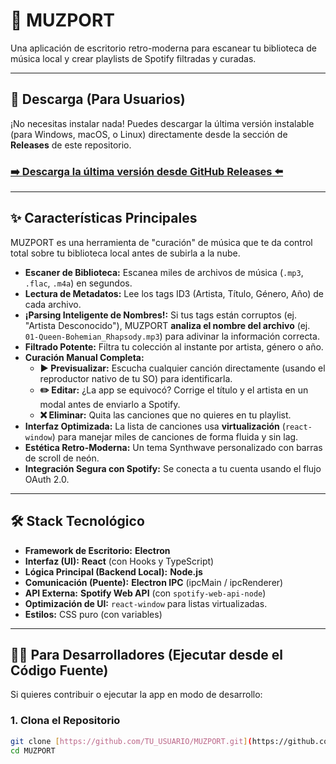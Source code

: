 # 🎵 MUZPORT

Una aplicación de escritorio retro-moderna para escanear tu biblioteca de música local y crear playlists de Spotify filtradas y curadas.

---

## 🚀 Descarga (Para Usuarios)

¡No necesitas instalar nada! Puedes descargar la última versión instalable (para Windows, macOS, o Linux) directamente desde la sección de **Releases** de este repositorio.

### [➡️ **Descarga la última versión desde GitHub Releases** ⬅️](https://github.com/iestero42/MUZPORT/releases/latest)

---

## ✨ Características Principales

MUZPORT es una herramienta de "curación" de música que te da control total sobre tu biblioteca local antes de subirla a la nube.

* **Escaner de Biblioteca:** Escanea miles de archivos de música (`.mp3`, `.flac`, `.m4a`) en segundos.
* **Lectura de Metadatos:** Lee los tags ID3 (Artista, Título, Género, Año) de cada archivo.
* **¡Parsing Inteligente de Nombres!:** Si tus tags están corruptos (ej. "Artista Desconocido"), MUZPORT **analiza el nombre del archivo** (ej. `01-Queen-Bohemian_Rhapsody.mp3`) para adivinar la información correcta.
* **Filtrado Potente:** Filtra tu colección al instante por artista, género o año.
* **Curación Manual Completa:**
    * **▶️ Previsualizar:** Escucha cualquier canción directamente (usando el reproductor nativo de tu SO) para identificarla.
    * **✏️ Editar:** ¿La app se equivocó? Corrige el título y el artista en un modal antes de enviarlo a Spotify.
    * **❌ Eliminar:** Quita las canciones que no quieres en tu playlist.
* **Interfaz Optimizada:** La lista de canciones usa **virtualización** (`react-window`) para manejar miles de canciones de forma fluida y sin lag.
* **Estética Retro-Moderna:** Un tema Synthwave personalizado con barras de scroll de neón.
* **Integración Segura con Spotify:** Se conecta a tu cuenta usando el flujo OAuth 2.0.

---

## 🛠️ Stack Tecnológico

* **Framework de Escritorio:** **Electron**
* **Interfaz (UI):** **React** (con Hooks y TypeScript)
* **Lógica Principal (Backend Local):** **Node.js**
* **Comunicación (Puente):** **Electron IPC** (ipcMain / ipcRenderer)
* **API Externa:** **Spotify Web API** (con `spotify-web-api-node`)
* **Optimización de UI:** `react-window` para listas virtualizadas.
* **Estilos:** CSS puro (con variables)

---

## 👨‍💻 Para Desarrolladores (Ejecutar desde el Código Fuente)

Si quieres contribuir o ejecutar la app en modo de desarrollo:

### 1. Clona el Repositorio
```bash
git clone [https://github.com/TU_USUARIO/MUZPORT.git](https://github.com/TU_USUARIO/MUZPORT.git)
cd MUZPORT
